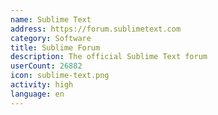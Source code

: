 ```yaml
---
name: Sublime Text
address: https://forum.sublimetext.com
category: Software
title: Sublime Forum
description: The official Sublime Text forum
userCount: 26882
icon: sublime-text.png
activity: high
language: en
---
```

